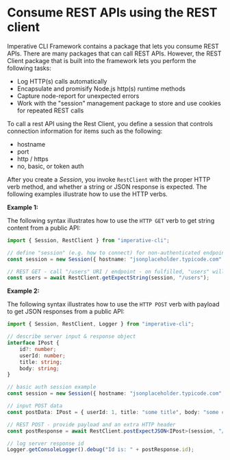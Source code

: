 # Consume REST APIs using the REST client

Imperative CLI Framework contains a package that lets you consume REST APIs. There are many packages that can call REST APIs. However, the REST Client package that is built into the framework lets you perform the following tasks:

- Log HTTP(s) calls automatically
- Encapsulate and promisify Node.js http(s) runtime methods
- Capture node-report for unexpected errors
- Work with the "session" management package to store and use cookies for repeated REST calls

To call a rest API using the Rest Client, you define a session that controls connection information for items such as the following:
- hostname
- port
- http / https
- no, basic, or token auth

After you create a *Session*, you invoke `RestClient` with the proper HTTP verb method, and whether a string or JSON response is expected. The following examples illustrate how to use the HTTP verbs.

**Example 1:**

The following syntax illustrates how to use the `HTTP GET` verb to get string content from a public API:

```typescript
import { Session, RestClient } from "imperative-cli";

// define "session" (e.g. how to connect) for non-authenticated endpoint
const session = new Session({ hostname: "jsonplaceholder.typicode.com" });

// REST GET - call "/users" URI / endpoint - on fulfilled, "users" will contain text user response
const users = await RestClient.getExpectString(session, "/users");
```

**Example 2:**

The following syntax illustrates how to use the `HTTP POST` verb with payload to get JSON responses from a public API:

```typescript
import { Session, RestClient, Logger } from "imperative-cli";

// describe server input & response object
interface IPost {
    id?: number;
    userId: number;
    title: string;
    body: string;
}

// basic auth session example
const session = new Session({ hostname: "jsonplaceholder.typicode.com", type: "basic", user: "someUser", password: "somePass" });

// input POST data
const postData: IPost = { userId: 1, title: "some title", body: "some content" };

// REST POST - provide payload and an extra HTTP header
const postResponse = await RestClient.postExpectJSON<IPost>(session, "/posts", [{ "Content-Type": "application/json" }], postData);

// log server response id
Logger.getConsoleLogger().debug("Id is: " + postResponse.id);
```
